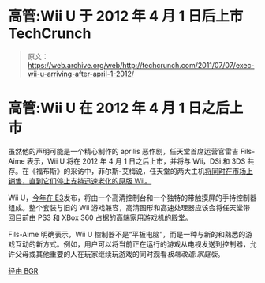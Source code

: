 # 高管:Wii U 于 2012 年 4 月 1 日后上市 TechCrunch

> 原文：<https://web.archive.org/web/http://techcrunch.com/2011/07/07/exec-wii-u-arriving-after-april-1-2012/>

# 高管:Wii U 在 2012 年 4 月 1 日之后上市

虽然他的声明可能是一个精心制作的 aprilis 恶作剧，任天堂首席运营官雷吉 Fils-Aime 表示，Wii U 将在 2012 年 4 月 1 日之后上市，并将与 Wii，DSi 和 3DS 共存。在《福布斯》的采访中，菲尔斯-艾梅说，任天堂的两大主机[将同时在市场上销售，直到它们停止支持迅速老化的原版 Wii。](https://web.archive.org/web/20230204220110/http://crunchgear.com/tag/Nintendo)

Wii U，[今年在 E3](https://web.archive.org/web/20230204220110/http://www.crunchgear.com/2011/06/07/nintendo-announces-the-wii-u-a-unique-controllerconsole-combo/)发布，将由一个高清控制台和一个独特的带触摸屏的手持控制器组成。整个套装与旧的 Wii 游戏兼容，高清图形和高速处理器应该会将任天堂带回目前由 PS3 和 XBox 360 占据的高端家用游戏机的殿堂。

Fils-Aime 明确表示，Wii U 控制器不是“平板电脑”，而是一种与新的和熟悉的游戏互动的新方式。例如，用户可以将当前正在运行的游戏从电视发送到控制器，允许父母或其他重要的人在玩家继续玩游戏的同时观看*极端改造:家庭版*。

[经由 BGR](https://web.archive.org/web/20230204220110/http://www.bgr.com/2011/07/06/nintendo-wii-u-console-launching-after-april-1st-2012-exec-says/)